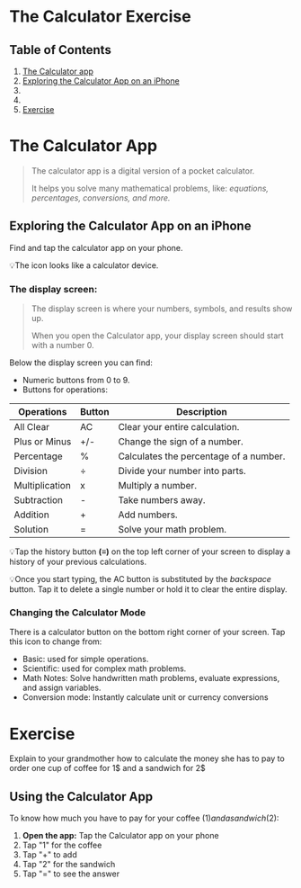 # The Calculator Exercise
## Table of Contents
1. [The Calculator app](#what-is-youtube)  
2. [Exploring the Calculator App on an iPhone](#exploring-youtubes-homescreen) 
3.
4.
5. [Exercise](#navigation-bar)
   
# The Calculator App
> The calculator app is a digital version of a pocket calculator.
>
> It helps you solve many mathematical problems, like: *equations, percentages, conversions, and more.*

## Exploring the Calculator App on an iPhone

Find and tap the calculator app on your phone.
  
   💡The icon looks like a calculator device.

### **The display screen:**
> The display screen is where your numbers, symbols, and results show up.
> 
>  When you open the Calculator app, your display screen should start with a number 0.

Below the display screen you can find:
 *  Numeric buttons from 0 to 9.
 *  Buttons for operations:
   
| **Operations** | **Button**  | **Description** |
--- | --- | ---
| All Clear | AC | Clear your entire calculation. |
| Plus or Minus | +/- | Change the sign of a number. |
| Percentage | % | Calculates the percentage of a number. |
| Division | ÷ | Divide your number into parts. |
| Multiplication | x | Multiply a number. |
| Subtraction | - | Take numbers away. |
| Addition | + | Add numbers. |
| Solution | = | Solve your math problem. |

💡Tap the history button **(≡)** on the top left corner of your screen to display a history of your previous calculations.

💡Once you start typing, the AC button is substituted by the *backspace* button. Tap it to delete a single number or hold it to clear the entire display.

### Changing the Calculator Mode
There is a calculator button on the bottom right corner of your screen. 
Tap this icon to change from:
* Basic: used for simple operations.
* Scientific: used for complex math problems.
* Math Notes: Solve handwritten math problems, evaluate expressions, and assign variables.
* Conversion mode: Instantly calculate unit or currency conversions

# Exercise
Explain to your grandmother how to calculate the money she has to pay to order one cup of coffee for 1$ and a sandwich for 2$
>
## Using the Calculator App
To know how much you have to pay for your coffee (1$) and a sandwich (2$):
1.  **Open the app:** Tap the Calculator app on your phone
2. Tap "1" for the coffee
3. Tap "+" to add
4. Tap "2" for the sandwich
5. Tap "=" to see the answer
